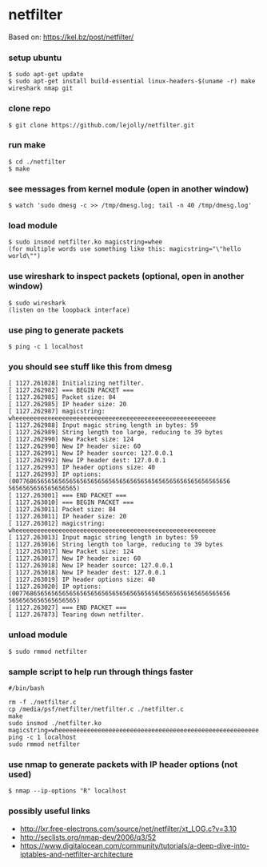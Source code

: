 # netfilter
Based on: https://kel.bz/post/netfilter/

### setup ubuntu
```
$ sudo apt-get update
$ sudo apt-get install build-essential linux-headers-$(uname -r) make wireshark nmap git
```

### clone repo
```
$ git clone https://github.com/lejolly/netfilter.git
```

### run make
```
$ cd ./netfilter
$ make
```

### see messages from kernel module (open in another window)
```
$ watch 'sudo dmesg -c >> /tmp/dmesg.log; tail -n 40 /tmp/dmesg.log'
```

### load module
```
$ sudo insmod netfilter.ko magicstring=whee
(for multiple words use something like this: magicstring="\"hello world\"")
```

### use wireshark to inspect packets (optional, open in another window)
```
$ sudo wireshark
(listen on the loopback interface)
```

### use ping to generate packets
```
$ ping -c 1 localhost
```

### you should see stuff like this from dmesg
```
[ 1127.261028] Initializing netfilter.
[ 1127.262982] === BEGIN PACKET ===
[ 1127.262985] Packet size: 84
[ 1127.262985] IP header size: 20
[ 1127.262987] magicstring: wheeeeeeeeeeeeeeeeeeeeeeeeeeeeeeeeeeeeeeeeeeeeeeeeeeeeeeee
[ 1127.262988] Input magic string length in bytes: 59
[ 1127.262989] String length too large, reducing to 39 bytes
[ 1127.262990] New Packet size: 124
[ 1127.262990] New IP header size: 60
[ 1127.262991] New IP header source: 127.0.0.1
[ 1127.262992] New IP header dest: 127.0.0.1
[ 1127.262993] IP header options size: 40
[ 1127.262993] IP options: (0077686565656565656565656565656565656565656565656565656565656
5656565656565656565)
[ 1127.263001] === END PACKET ===
[ 1127.263010] === BEGIN PACKET ===
[ 1127.263011] Packet size: 84
[ 1127.263011] IP header size: 20
[ 1127.263012] magicstring: wheeeeeeeeeeeeeeeeeeeeeeeeeeeeeeeeeeeeeeeeeeeeeeeeeeeeeeee
[ 1127.263013] Input magic string length in bytes: 59
[ 1127.263016] String length too large, reducing to 39 bytes
[ 1127.263017] New Packet size: 124
[ 1127.263017] New IP header size: 60
[ 1127.263018] New IP header source: 127.0.0.1
[ 1127.263018] New IP header dest: 127.0.0.1
[ 1127.263019] IP header options size: 40
[ 1127.263020] IP options: (0077686565656565656565656565656565656565656565656565656565656
5656565656565656565)
[ 1127.263027] === END PACKET ===
[ 1127.267873] Tearing down netfilter.
```

### unload module
```
$ sudo rmmod netfilter
```

### sample script to help run through things faster
```
#/bin/bash

rm -f ./netfilter.c
cp /media/psf/netfilter/netfilter.c ./netfilter.c
make
sudo insmod ./netfilter.ko magicstring=wheeeeeeeeeeeeeeeeeeeeeeeeeeeeeeeeeeeeeeeeeeeeeeeeeeeeeeee
ping -c 1 localhost
sudo rmmod netfilter
```

### use nmap to generate packets with IP header options (not used)
```
$ nmap --ip-options "R" localhost
```

### possibly useful links
- http://lxr.free-electrons.com/source/net/netfilter/xt_LOG.c?v=3.10
- http://seclists.org/nmap-dev/2006/q3/52
- https://www.digitalocean.com/community/tutorials/a-deep-dive-into-iptables-and-netfilter-architecture
